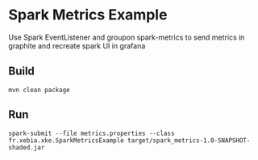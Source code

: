 # Spark Metrics Example
Use Spark EventListener and groupon spark-metrics to send metrics in graphite and recreate spark UI in grafana
## Build
```shell script
mvn clean package
```
## Run
```shell script
spark-submit --file metrics.properties --class fr.xebia.xke.SparkMetricsExample target/spark_metrics-1.0-SNAPSHOT-shaded.jar
```